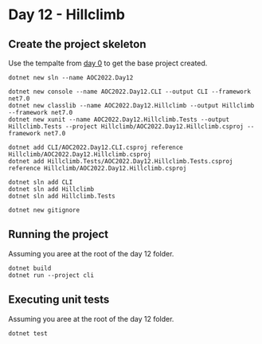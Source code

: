 # Day 12 - Hillclimb

## Create the project skeleton

Use the tempalte from [day 0](../day0/README.md) to get the base project created.


```
dotnet new sln --name AOC2022.Day12

dotnet new console --name AOC2022.Day12.CLI --output CLI --framework net7.0
dotnet new classlib --name AOC2022.Day12.Hillclimb --output Hillclimb --framework net7.0
dotnet new xunit --name AOC2022.Day12.Hillclimb.Tests --output Hillclimb.Tests --project Hillclimb/AOC2022.Day12.Hillclimb.csproj --framework net7.0

dotnet add CLI/AOC2022.Day12.CLI.csproj reference Hillclimb/AOC2022.Day12.Hillclimb.csproj
dotnet add Hillclimb.Tests/AOC2022.Day12.Hillclimb.Tests.csproj reference Hillclimb/AOC2022.Day12.Hillclimb.csproj

dotnet sln add CLI
dotnet sln add Hillclimb
dotnet sln add Hillclimb.Tests

dotnet new gitignore
```

## Running the project

Assuming you aree at the root of the day 12 folder.

``` 
dotnet build
dotnet run --project cli
```

## Executing unit tests

Assuming you aree at the root of the day 12 folder.

```
dotnet test
```
